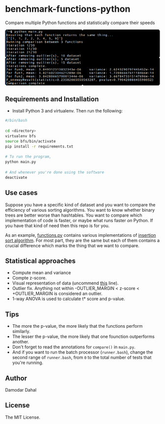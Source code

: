 # benchmark-functions-python
Compare multiple Python functions and statistically compare their speeds

![Screenshot](/screenshot.png)

## Requirements and Installation
* Install Python 3 and virtualenv. Then run the following:
``` bash
#/bin/bash

cd <directory>
virtualenv bfs
source bfs/bin/activate
pip install -r requirements.txt

# To run the program, 
python main.py

# And whenever you're done using the software
deactivate
```

## Use cases
Suppose you have a specific kind of dataset and you want to compare the efficiency of various sorting algorithms. You want to know whether binary trees are better worse than hashtables. You want to compare which implementation of code is faster, or maybe what runs faster *on* Python. If you have that kind of need then this repo is for you.

As an example, [functions.py](/functions.py) contains various implementations of [insertion sort algorithm](https://en.wikipedia.org/wiki/Insertion_sort). For most part, they are the same but each of them contains a crucial difference which marks the thing that we want to compare.

## Statistical approaches
* Compute mean and variance
* Compte z-score.
* Visual representation of data (uncommend [this](https://github.com/underscoredam/benchmark-functions-python/blob/master/main.py#L80) line).
* Outlier fix. Anything not within -OUTLIER\_MARGIN \< z\-score  \< +OUTLIER\_MARGIN is considered an outlier.
* 1\-way ANOVA is used to calculate t\* score and p-value. 

## Tips
* The more the p-value, the more likely that the functions perform similarly.
* The lesser the p-value, the more likely that one founction outperforms another.
* Don't forget to read the annotations for `compare()` in `main.py`. 
* And if you want to run the batch processor (`runner.bash`), change the second range of `runner.bash`, from `0` to the total number of tests that you're running.

## Author
Damodar Dahal

## License
The MIT License.
